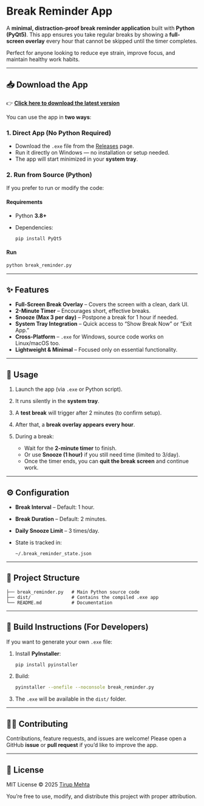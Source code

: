# Break Reminder App

A **minimal, distraction-proof break reminder application** built with **Python (PyQt5)**.
This app ensures you take regular breaks by showing a **full-screen overlay** every hour that cannot be skipped until the timer completes.

Perfect for anyone looking to reduce eye strain, improve focus, and maintain healthy work habits.

---

## 📥 Download the App

👉 [**Click here to download the latest version**](../../releases)

You can use the app in **two ways**:

### 1. Direct App (No Python Required)

* Download the `.exe` file from the [Releases](../../releases) page.
* Run it directly on Windows — no installation or setup needed.
* The app will start minimized in your **system tray**.

### 2. Run from Source (Python)

If you prefer to run or modify the code:

#### Requirements

* Python **3.8+**
* Dependencies:

  ```bash
  pip install PyQt5
  ```

#### Run

```bash
python break_reminder.py
```

---

## ✨ Features

* **Full-Screen Break Overlay** – Covers the screen with a clean, dark UI.
* **2-Minute Timer** – Encourages short, effective breaks.
* **Snooze (Max 3 per day)** – Postpone a break for 1 hour if needed.
* **System Tray Integration** – Quick access to “Show Break Now” or “Exit App.”
* **Cross-Platform** – `.exe` for Windows, source code works on Linux/macOS too.
* **Lightweight & Minimal** – Focused only on essential functionality.

---

## 🚀 Usage

1. Launch the app (via `.exe` or Python script).
2. It runs silently in the **system tray**.
3. A **test break** will trigger after 2 minutes (to confirm setup).
4. After that, a **break overlay appears every hour**.
5. During a break:

   * Wait for the **2-minute timer** to finish.
   * Or use **Snooze (1 hour)** if you still need time (limited to 3/day).
   * Once the timer ends, you can **quit the break screen** and continue work.

---

## ⚙️ Configuration

* **Break Interval** – Default: 1 hour.
* **Break Duration** – Default: 2 minutes.
* **Daily Snooze Limit** – 3 times/day.
* State is tracked in:

  ```
  ~/.break_reminder_state.json
  ```

---

## 📂 Project Structure

```
├── break_reminder.py   # Main Python source code
├── dist/               # Contains the compiled .exe app
└── README.md           # Documentation
```

---

## 🔨 Build Instructions (For Developers)

If you want to generate your own `.exe` file:

1. Install **PyInstaller**:

   ```bash
   pip install pyinstaller
   ```
2. Build:

   ```bash
   pyinstaller --onefile --noconsole break_reminder.py
   ```
3. The `.exe` will be available in the `dist/` folder.

---

## 🧑‍💻 Contributing

Contributions, feature requests, and issues are welcome!
Please open a GitHub **issue** or **pull request** if you’d like to improve the app.

---

## 📜 License

MIT License © 2025 [Tirup Mehta](https://github.com/TirupMehta)

You’re free to use, modify, and distribute this project with proper attribution.
